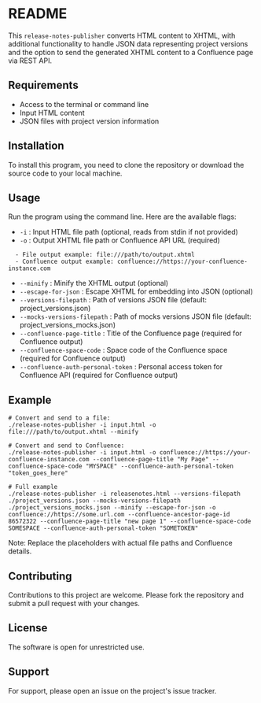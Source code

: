 README
======

This `release-notes-publisher` converts HTML content to XHTML, with additional functionality to handle JSON data representing project versions and the option to send the generated XHTML content to a Confluence page via REST API.

Requirements
------------
- Access to the terminal or command line
- Input HTML content
- JSON files with project version information

Installation
------------
To install this program, you need to clone the repository or download the source code to your local machine.

Usage
-----
Run the program using the command line. Here are the available flags:

* `-i` : Input HTML file path (optional, reads from stdin if not provided)
* `-o` : Output XHTML file path or Confluence API URL (required)
```shell
  - File output example: file:///path/to/output.xhtml
  - Confluence output example: confluence://https://your-confluence-instance.com
```
* `--minify` : Minify the XHTML output (optional)
* `--escape-for-json` : Escape XHTML for embedding into JSON (optional)
* `--versions-filepath` : Path of versions JSON file (default: project_versions.json)
* `--mocks-versions-filepath` : Path of mocks versions JSON file (default: project_versions_mocks.json)
* `--confluence-page-title` : Title of the Confluence page (required for Confluence output)
* `--confluence-space-code` : Space code of the Confluence space (required for Confluence output)
* `--confluence-auth-personal-token` : Personal access token for Confluence API (required for Confluence output)

Example
-------

```shell
# Convert and send to a file:
./release-notes-publisher -i input.html -o file:///path/to/output.xhtml --minify

# Convert and send to Confluence:
./release-notes-publisher -i input.html -o confluence://https://your-confluence-instance.com --confluence-page-title "My Page" --confluence-space-code "MYSPACE" --confluence-auth-personal-token "token_goes_here"

# Full example
./release-notes-publisher -i releasenotes.html --versions-filepath ./project_versions.json --mocks-versions-filepath ./project_versions_mocks.json --minify --escape-for-json -o confluence://https://some.url.com --confluence-ancestor-page-id 86572322 --confluence-page-title "new page 1" --confluence-space-code SOMESPACE --confluence-auth-personal-token "SOMETOKEN"
```
Note: Replace the placeholders with actual file paths and Confluence details.

Contributing
------------
Contributions to this project are welcome. Please fork the repository and submit a pull request with your changes.

License
-------
The software is open for unrestricted use.

Support
-------
For support, please open an issue on the project's issue tracker.

